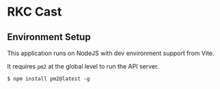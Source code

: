 # RKC Cast

## Environment Setup
This application runs on NodeJS with dev environment support from Vite. 

It requires `pm2` at the global level to run the API server.

```
$ npm install pm2@latest -g
```




